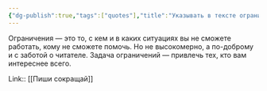 ```yaml
---
{"dg-publish":true,"tags":["quotes"],"title":"Указывать в тексте ограничения","date":"2021-10-25T16:34:00+03:00","modified_at":"2022-07-24T14:56:53+03:00","permalink":"/quotes/202110251634/","dgHomeLink":false,"dgPassFrontmatter":true}
---
```



Ограничения — это то, с кем и в каких ситуациях вы не сможете работать, кому не сможете помочь. Но не высокомерно, а по-доброму и с заботой о читателе. Задача ограничений — привлечь тех, кто вам интереснее всего.

Link:: [[Пиши сокращай]]
